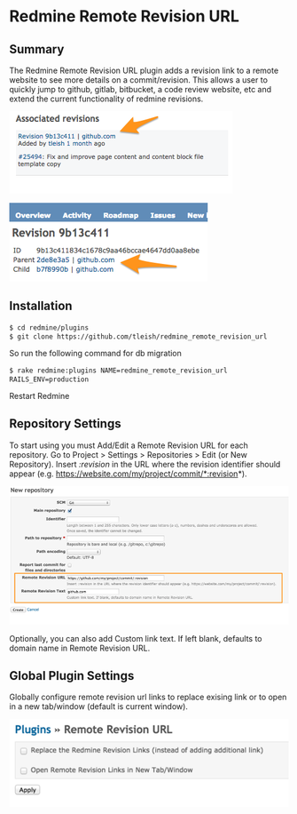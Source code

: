 # Redmine Remote Revision URL

## Summary

The Redmine Remote Revision URL plugin adds a revision link to a remote website to see more details on a commit/revision. 
This allows a user to quickly jump to github, gitlab, bitbucket, a code review website, etc and extend the current functionality of redmine revisions.
                 
![Screenshot](https://raw.githubusercontent.com/paginagmbh/redmine_remote_revision_url/master/docs/screenshot_associated_revisions.png)

![Screenshot](https://raw.githubusercontent.com/paginagmbh/redmine_remote_revision_url/master/docs/screenshot_revisions.png)


## Installation

```
$ cd redmine/plugins
$ git clone https://github.com/tleish/redmine_remote_revision_url
```
So run the following command for db migration
```
$ rake redmine:plugins NAME=redmine_remote_revision_url RAILS_ENV=production
```
Restart Redmine

## Repository Settings

To start using you must Add/Edit a Remote Revision URL for each repository. Go to Project > Settings > Repositories > Edit (or New Repository).
Insert *:revision* in the URL where the revision identifier should appear (e.g. https://website.com/my/project/commit/*:revision*).

![Screenshot](https://raw.githubusercontent.com/paginagmbh/redmine_remote_revision_url/master/docs/screenshot_repository_settings.png)

Optionally, you can also add Custom link text.  If left blank, defaults to domain name in Remote Revision URL.


## Global Plugin Settings

Globally configure remote revision url links to replace exising link or to open in a new tab/window (default is current window).

![Screenshot](https://raw.githubusercontent.com/paginagmbh/redmine_remote_revision_url/master/docs/screenshot_plugin_settings.png)
